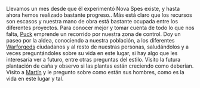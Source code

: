 Llevamos un mes desde que él experimentó Nova Spes existe, y hasta ahora hemos realizado bastante progreso.. Más está claro que los recursos son escasos y nuestra mano de obra está bastante ocupada entre los diferentes proyectos. 
Para conocer mejor y tomar cuenta de todo lo que nos falta, [Puck](Puck.md) emprende un recorrido por nuestra zona de control. 
Doy un paseo por la aldea, conociendo a nuestra población, a los diferentes [Warforgeds](../../../../../Nova%20Spes/Recursos%20especiales%20y%20Assets%20del%20reino/Warforgeds.md) ciudadanos y al resto de nuestras personas, saludándolos y a veces preguntándoles sobre su vida en este lugar, si hay algo que les interesaría ver a futuro, entre otras preguntas del estilo. Visito la futura plantación de caña y observo si las plantas están creciendo como deberían.
Visito a [Martín](../../../!EVENTOS/NPC´s/Martín.md) y le pregunto sobre como están sus hombres, como es la vida en este lugar y tal. 